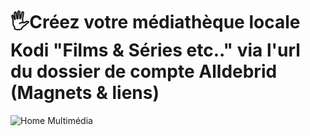 # 🖐️Créez votre médiathèque locale Kodi "Films & Séries etc.." via l'url du dossier de compte Alldebrid (Magnets & liens)

![Home Multimédia](https://github.com/victore447/LiensEtMagnetsAlldebridEnMultimedia/assets/48101775/d5bd6362-c8f8-4111-b89e-152aff972fc5)

